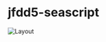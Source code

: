 # jfdd5-seascript

![Layout](https://raw.githubusercontent.com/infoshareacademy/jfdd5-seascript/feature/FD5SS-6/docs/template-full.png?token=AWXtent0HHlvNK2PjpmXcDbHO0gSc4J-ks5YPZwHwA%3D%3D)
